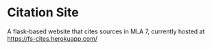 # Citation Site
A flask-based website that cites sources in MLA 7, currently hosted at https://fs-cites.herokuapp.com/
